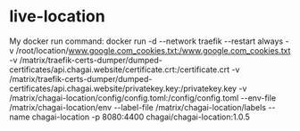 # live-location

My docker run command:
docker run -d --network traefik --restart always -v /root/location/www.google.com_cookies.txt:/www.google.com_cookies.txt -v /matrix/traefik-certs-dumper/dumped-certificates/api.chagai.website/certificate.crt:/certificate.crt -v /matrix/traefik-certs-dumper/dumped-certificates/api.chagai.website/privatekey.key:/privatekey.key -v /matrix/chagai-location/config/config.toml:/config/config.toml --env-file /matrix/chagai-location/env --label-file /matrix/chagai-location/labels --name chagai-location -p 8080:4400 chagai/chagai-location:1.0.5